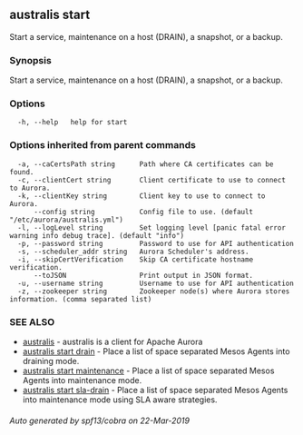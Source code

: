 ## australis start

Start a service, maintenance on a host (DRAIN), a snapshot, or a backup.

### Synopsis

Start a service, maintenance on a host (DRAIN), a snapshot, or a backup.

### Options

```
  -h, --help   help for start
```

### Options inherited from parent commands

```
  -a, --caCertsPath string      Path where CA certificates can be found.
  -c, --clientCert string       Client certificate to use to connect to Aurora.
  -k, --clientKey string        Client key to use to connect to Aurora.
      --config string           Config file to use. (default "/etc/aurora/australis.yml")
  -l, --logLevel string         Set logging level [panic fatal error warning info debug trace]. (default "info")
  -p, --password string         Password to use for API authentication
  -s, --scheduler_addr string   Aurora Scheduler's address.
  -i, --skipCertVerification    Skip CA certificate hostname verification.
      --toJSON                  Print output in JSON format.
  -u, --username string         Username to use for API authentication
  -z, --zookeeper string        Zookeeper node(s) where Aurora stores information. (comma separated list)
```

### SEE ALSO

* [australis](australis.md)	 - australis is a client for Apache Aurora
* [australis start drain](australis_start_drain.md)	 - Place a list of space separated Mesos Agents into draining mode.
* [australis start maintenance](australis_start_maintenance.md)	 - Place a list of space separated Mesos Agents into maintenance mode.
* [australis start sla-drain](australis_start_sla-drain.md)	 - Place a list of space separated Mesos Agents into maintenance mode using SLA aware strategies.

###### Auto generated by spf13/cobra on 22-Mar-2019
